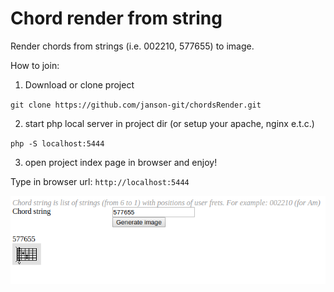 # Chord render from string

Render chords from strings (i.e. 002210, 577655) to image.

How to join:

1. Download or clone project

`git clone https://github.com/janson-git/chordsRender.git`

2. start php local server in project dir (or setup your apache, nginx e.t.c.)

`php -S localhost:5444`

3. open project index page in browser and enjoy!

Type in browser url: `http://localhost:5444`

![](chord-render-sample.png)
